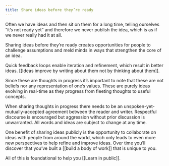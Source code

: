 ```yaml
---
title: Share ideas before they’re ready
---
```

Often we have ideas and then sit on them for a long time, telling ourselves “it’s not ready yet” and therefore we never publish the idea, which is as if we never really had it at all.

Sharing ideas before they’re ready creates opportunities for people to challenge assumptions and meld minds in ways that strengthen the core of an idea.

Quick feedback loops enable iteration and refinement, which result in better ideas. [[Ideas improve by writing about them not by thinking about them]].

Since these are thoughts in progress it’s important to note that these are not beliefs nor any representation of one’s values. These are purely ideas evolving in real-time as they progress from fleeting thoughts to useful concepts.

When sharing thoughts in progress there needs to be an unspoken-yet-mutually-accepted agreement between the reader and writer. Respectful discourse is encouraged but aggression without prior discussion is unwarranted. All words and ideas are subject to change at any time.

One benefit of sharing ideas publicly is the opportunity to collaborate on ideas with people from around the world, which only leads to even more new perspectives to help refine and improve ideas. Over time you’ll discover that you’ve built a [[build a body of work]] that is unique to you.

All of this is foundational to help you [[Learn in public]].
